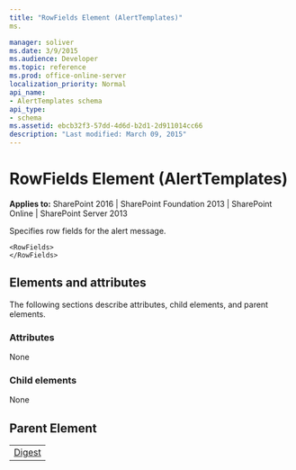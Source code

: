 ```yaml
---
title: "RowFields Element (AlertTemplates)"
ms.

manager: soliver
ms.date: 3/9/2015
ms.audience: Developer
ms.topic: reference
ms.prod: office-online-server
localization_priority: Normal
api_name:
- AlertTemplates schema
api_type:
- schema
ms.assetid: ebcb32f3-57dd-4d6d-b2d1-2d911014cc66
description: "Last modified: March 09, 2015"
---
```


# RowFields Element (AlertTemplates)

 
  
 **Applies to:** SharePoint 2016 | SharePoint Foundation 2013 | SharePoint Online | SharePoint Server 2013
  
Specifies row fields for the alert message.
  
```
<RowFields>
</RowFields>
```

## Elements and attributes

The following sections describe attributes, child elements, and parent elements.

### Attributes

None
  
### Child elements

None
  
## Parent Element

||
|:-----|
|[Digest](digest-element-alerttemplates.md)|
   

